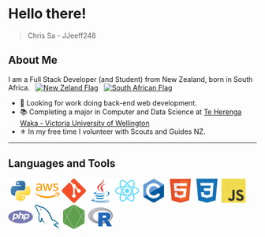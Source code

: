 # Hello there!

> Chris Sa - JJeeff248

## About Me

I am a Full Stack Developer (and Student) from New Zealand, born in South Africa. &nbsp; [<img src="https://media.giphy.com/media/Qa4cAGMr5NfUuINAXd/giphy.gif" alt="New Zeland Flag" width="40px">](https://media.giphy.com/media/Qa4cAGMr5NfUuINAXd/giphy.gif) &nbsp; [<img src="https://www.fg-a.com/flags/animated-south-african-flag.gif" alt="South African Flag" width="40px">](https://www.fg-a.com/flags/animated-south-african-flag.gif)

- 🔭 Looking for work doing back-end web development.
- 📚 Completing a major in Computer and Data Science at [Te Herenga Waka - Victoria University of Wellington](https://wgtn.ac.nz)
- ⚜  In my free time I volunteer with Scouts and Guides NZ.

---

## Languages and Tools

<div>
  <img src="https://github.com/devicons/devicon/blob/master/icons/python/python-original.svg" alt="Python" width="50px">
  <img src="https://github.com/devicons/devicon/blob/master/icons/amazonwebservices/amazonwebservices-plain-wordmark.svg" alt="AWS" width="50px">
  <img src="https://github.com/devicons/devicon/blob/master/icons/git/git-original.svg" alt="Git" width="50px">
  <img src="https://github.com/devicons/devicon/blob/master/icons/java/java-original.svg" alt="Java" width="50px">  
  <img src="https://github.com/devicons/devicon/blob/master/icons/react/react-original.svg" alt="React" width="50px">
  <img src="https://github.com/devicons/devicon/blob/master/icons/c/c-original.svg" alt="C" width="50px">
  <img src="https://github.com/devicons/devicon/blob/master/icons/html5/html5-original.svg" alt="HTML" width="50px">
  <img src="https://github.com/devicons/devicon/blob/master/icons/css3/css3-plain.svg" alt="CSS" width="50px">
  <img src="https://github.com/devicons/devicon/blob/master/icons/javascript/javascript-original.svg" alt="JavaScript" width="50px">
  <img src="https://github.com/devicons/devicon/blob/master/icons/php/php-plain.svg" alt="PHP" width="50px">
  <img src="https://github.com/devicons/devicon/blob/master/icons/mysql/mysql-original.svg" alt="SQL" width="50px">
  <img src="https://github.com/devicons/devicon/blob/master/icons/nodejs/nodejs-plain.svg" alt="NodeJS" width="50px">
  <img src="https://github.com/devicons/devicon/blob/master/icons/r/r-original.svg" alt="R" width="50px">
</div>
